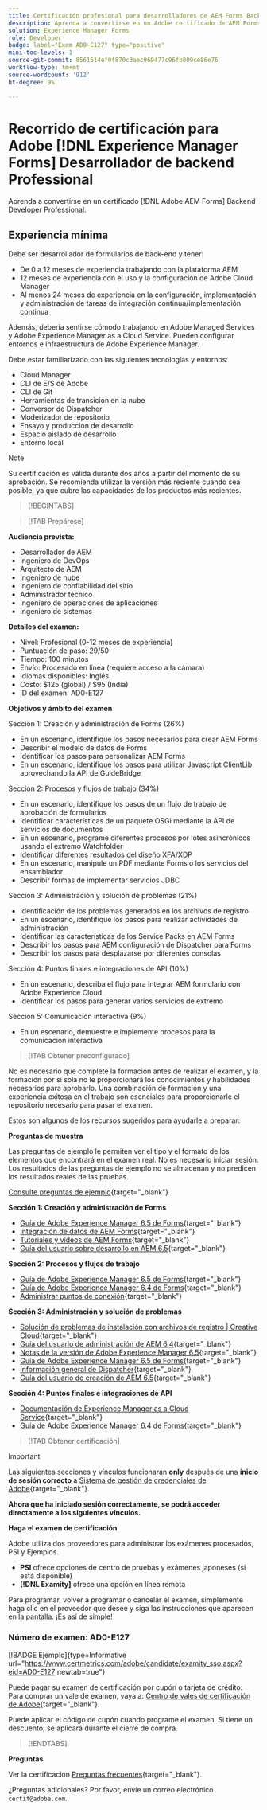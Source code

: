 ```yaml
---
title: Certificación profesional para desarrolladores de AEM Forms Backend
description: Aprenda a convertirse en un Adobe certificado de AEM Forms Backend Developer Professional.
solution: Experience Manager Forms
role: Developer
badge: label="Exam AD0-E127" type="positive"
mini-toc-levels: 1
source-git-commit: 8561514ef0f870c3aec969477c96fb809ce86e76
workflow-type: tm+mt
source-wordcount: '912'
ht-degree: 9%

---
```


# Recorrido de certificación para Adobe [!DNL Experience Manager Forms] Desarrollador de backend Professional

Aprenda a convertirse en un certificado [!DNL Adobe AEM Forms] Backend Developer Professional.

## Experiencia mínima

Debe ser desarrollador de formularios de back-end y tener:

* De 0 a 12 meses de experiencia trabajando con la plataforma AEM
* 12 meses de experiencia con el uso y la configuración de Adobe Cloud Manager
* Al menos 24 meses de experiencia en la configuración, implementación y administración de tareas de integración continua/implementación continua

Además, debería sentirse cómodo trabajando en Adobe Managed Services y Adobe Experience Manager as a Cloud Service. Pueden configurar entornos e infraestructura de Adobe Experience Manager.

Debe estar familiarizado con las siguientes tecnologías y entornos:

* Cloud Manager
* CLI de E/S de Adobe
* CLI de Git
* Herramientas de transición en la nube
* Conversor de Dispatcher
* Moderizador de repositorio
* Ensayo y producción de desarrollo
* Espacio aislado de desarrollo
* Entorno local

>[!NOTE]
>
>Su certificación es válida durante dos años a partir del momento de su aprobación. Se recomienda utilizar la versión más reciente cuando sea posible, ya que cubre las capacidades de los productos más recientes.

>[!BEGINTABS]

>[!TAB Prepárese]

**Audiencia prevista:**

* Desarrollador de AEM
* Ingeniero de DevOps
* Arquitecto de AEM
* Ingeniero de nube
* Ingeniero de confiabilidad del sitio
* Administrador técnico
* Ingeniero de operaciones de aplicaciones
* Ingeniero de sistemas

**Detalles del examen:**

* Nivel: Profesional (0-12 meses de experiencia)
* Puntuación de paso: 29/50
* Tiempo: 100 minutos
* Envío: Procesado en línea (requiere acceso a la cámara)
* Idiomas disponibles: Inglés
* Costo: $125 (global) / $95 (India)
* ID del examen: AD0-E127

**Objetivos y ámbito del examen**

Sección 1: Creación y administración de Forms (26%)

* En un escenario, identifique los pasos necesarios para crear AEM Forms
* Describir el modelo de datos de Forms
* Identificar los pasos para personalizar AEM Forms
* En un escenario, identifique los pasos para utilizar Javascript ClientLib aprovechando la API de GuideBridge

Sección 2: Procesos y flujos de trabajo (34%)

* En un escenario, identifique los pasos de un flujo de trabajo de aprobación de formularios
* Identificar características de un paquete OSGi mediante la API de servicios de documentos
* En un escenario, programe diferentes procesos por lotes asincrónicos usando el extremo Watchfolder
* Identificar diferentes resultados del diseño XFA/XDP
* En un escenario, manipule un PDF mediante Forms o los servicios del ensamblador
* Describir formas de implementar servicios JDBC

Sección 3: Administración y solución de problemas (21%)

* Identificación de los problemas generados en los archivos de registro
* En un escenario, identifique los pasos para realizar actividades de administración
* Identificar las características de los Service Packs en AEM Forms
* Describir los pasos para AEM configuración de Dispatcher para Forms
* Describir los pasos para desplazarse por diferentes consolas

Sección 4: Puntos finales e integraciones de API (10%)

* En un escenario, describa el flujo para integrar AEM formulario con Adobe Experience Cloud
* Identificar los pasos para generar varios servicios de extremo

Sección 5: Comunicación interactiva (9%)

* En un escenario, demuestre e implemente procesos para la comunicación interactiva

>[!TAB Obtener preconfigurado]

No es necesario que complete la formación antes de realizar el examen, y la formación por sí sola no le proporcionará los conocimientos y habilidades necesarios para aprobarlo. Una combinación de formación y una experiencia exitosa en el trabajo son esenciales para proporcionarle el repositorio necesario para pasar el examen.

Estos son algunos de los recursos sugeridos para ayudarle a preparar:

**Preguntas de muestra**

Las preguntas de ejemplo le permiten ver el tipo y el formato de los elementos que encontrará en el examen real. No es necesario iniciar sesión. Los resultados de las preguntas de ejemplo no se almacenan y no predicen los resultados reales de las pruebas.

[Consulte preguntas de ejemplo](https://scorpion.caveon.com/launchpad/ad0-e127-adobe-experience-manager-backend-forms-developer-professional-copy-7s2acv){target="_blank"}

**Sección 1: Creación y administración de Forms**

* [Guía de Adobe Experience Manager 6.5 de Forms](https://experienceleague.adobe.com/docs/experience-manager-65/forms/home.html?lang=en){target="_blank"}
* [Integración de datos de AEM Forms](https://experienceleague.adobe.com/docs/experience-manager-65/forms/form-data-model/data-integration.html?lang=en#data-integration-overview){target="_blank"}
* [Tutoriales y vídeos de AEM Forms](https://experienceleague.adobe.com/docs/experience-manager-learn/forms/overview.html?lang=es){target="_blank"}
* [Guía del usuario sobre desarrollo en AEM 6.5](https://experienceleague.adobe.com/docs/experience-manager-65/developing/home.html?lang=en){target="_blank"}

**Sección 2: Procesos y flujos de trabajo**

* [Guía de Adobe Experience Manager 6.5 de Forms](https://experienceleague.adobe.com/docs/experience-manager-65/forms/home.html?lang=en){target="_blank"}
* [Guía de Adobe Experience Manager 6.4 de Forms](https://experienceleague.adobe.com/docs/experience-manager-64/forms/home.html?lang=en){target="_blank"}
* [Administrar puntos de conexión](https://help.adobe.com/en_US/AEMForms/6.1/AdminHelp/WS92d06802c76abadb-5145d5d12905ce07e7-7ff6.2.html#WS92d06802c76abadb1c01fa7512905cdf2c9-7fd9.2){target="_blank"}

**Sección 3: Administración y solución de problemas**

* [Solución de problemas de instalación con archivos de registro | Creative Cloud](https://helpx.adobe.com/creative-cloud/kb/troubleshoot-install-logs-cc.html){target="_blank"}
* [Guía del usuario de administración de AEM 6.4](https://experienceleague.adobe.com/docs/experience-manager-64/administering/home.html?lang=en){target="_blank"}
* [Notas de la versión de Adobe Experience Manager 6.5](https://experienceleague.adobe.com/docs/experience-manager-65/release-notes/home.html?lang=en){target="_blank"}
* [Guía de Adobe Experience Manager 6.5 de Forms](https://experienceleague.adobe.com/docs/experience-manager-65/forms/home.html?lang=en){target="_blank"}
* [Información general de Dispatcher](https://experienceleague.adobe.com/docs/experience-manager-dispatcher/using/dispatcher.html?lang=es){target="_blank"}
* [Guía del usuario de creación de AEM 6.5](https://experienceleague.adobe.com/docs/experience-manager-65/authoring/home.html?lang=en){target="_blank"}

**Sección 4: Puntos finales e integraciones de API**

* [Documentación de Experience Manager as a Cloud Service](https://experienceleague.adobe.com/docs/experience-manager-cloud-service/content/home.html?lang=es){target="_blank"}
* [Guía de Adobe Experience Manager 6.4 de Forms](https://experienceleague.adobe.com/docs/experience-manager-64/forms/home.html?lang=en){target="_blank"}

>[!TAB Obtener certificación]

>[!IMPORTANT]
>
>Las siguientes secciones y vínculos funcionarán **only**  después de una **inicio de sesión correcto** a [Sistema de gestión de credenciales de Adobe](http://www.certmetrics.com/adobe){target="_blank"}.

**Ahora que ha iniciado sesión correctamente, se podrá acceder directamente a los siguientes vínculos.**

**Haga el examen de certificación**

Adobe utiliza dos proveedores para administrar los exámenes procesados, PSI y Ejemplos.

* **PSI** ofrece opciones de centro de pruebas y exámenes japoneses (si está disponible)
* **[!DNL Examity]** ofrece una opción en línea remota

Para programar, volver a programar o cancelar el examen, simplemente haga clic en el proveedor que desee y siga las instrucciones que aparecen en la pantalla. ¡Es así de simple!

### Número de examen: AD0-E127

[!BADGE Ejemplo]{type=Informative url="https://www.certmetrics.com/adobe/candidate/examity_sso.aspx?eid=AD0-E127 newtab=true"}

Puede pagar su examen de certificación por cupón o tarjeta de crédito. Para comprar un vale de examen, vaya a: [Centro de vales de certificación de Adobe](https://market.xvoucher.com/adobe/global){target="_blank"}.

Puede aplicar el código de cupón cuando programe el examen. Si tiene un descuento, se aplicará durante el cierre de compra.

>[!ENDTABS]

**Preguntas**

Ver la certificación [Preguntas frecuentes](https://experienceleague.adobe.com/docs/certification/certification/faq.html?lang=en){target="_blank"}.

¿Preguntas adicionales? Por favor, envíe un correo electrónico `certif@adobe.com`.
